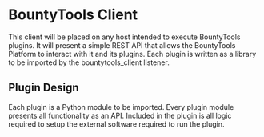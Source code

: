 # BountyTools Client
This client will be placed on any host intended to execute BountyTools plugins. It will present a simple REST API that allows the BountyTools Platform to interact with it and its plugins. Each plugin is written as a library to be imported by the bountytools_client listener.

## Plugin Design
Each plugin is a Python module to be imported. Every plugin module presents all functionality as an API. Included in the plugin is all logic required to setup the external software required to run the plugin.